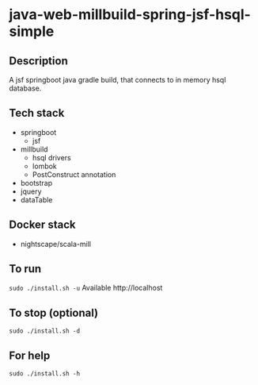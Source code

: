 # java-web-millbuild-spring-jsf-hsql-simple

## Description
A jsf springboot java gradle build,
that connects to in memory hsql database.

## Tech stack
- springboot
  - jsf
- millbuild
  - hsql drivers
  - lombok
  - PostConstruct annotation
- bootstrap
- jquery
- dataTable

## Docker stack
- nightscape/scala-mill

## To run
`sudo ./install.sh -u`
Available http://localhost

## To stop (optional)
`sudo ./install.sh -d`

## For help
`sudo ./install.sh -h`
